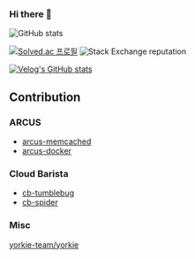 ### Hi there 👋

![GitHub stats](https://github-readme-stats.vercel.app/api?username=computerphilosopher&count_private=true&show_icons=true&theme=dracula)

[![Solved.ac
프로필](http://mazassumnida.wtf/api/mini/generate_badge?boj=abc3242)](https://solved.ac/abc3242) ![Stack Exchange reputation](https://img.shields.io/stackexchange/stackoverflow/r/12407457?logo=stac)

[![Velog's GitHub stats](https://velog-readme-stats.vercel.app/api?name=skynet)](https://github.com/eungyeole/velog-readme-stats)

## Contribution

### ARCUS

- [arcus-memcached](https://github.com/naver/arcus-memcached/commits?author=computerphilosopher)
- [arcus-docker](https://github.com/jam2in/arcus-docker/commits?author=computerphilosopher)

### Cloud Barista

- [cb-tumblebug](https://github.com/cloud-barista/cb-tumblebug/commits?author=computerphilosopher)
- [cb-spider](https://github.com/cloud-barista/cb-spider/commits?author=computerphilosopher)

### Misc

[yorkie-team/yorkie](https://github.com/yorkie-team/yorkie/commits?author=computerphilosopher)
